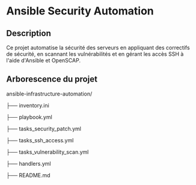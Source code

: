 # Ansible Security Automation

## Description
Ce projet automatise la sécurité des serveurs en appliquant des correctifs de sécurité, en scannant les vulnérabilités et en gérant les accès SSH à l'aide d'Ansible et OpenSCAP.

## Arborescence du projet

ansible-infrastructure-automation/

├── inventory.ini 

├── playbook.yml 

├── tasks_security_patch.yml 

├── tasks_ssh_access.yml

├── tasks_vulnerability_scan.yml 

├── handlers.yml 

├── README.md
